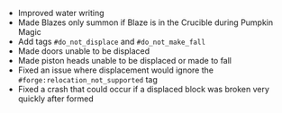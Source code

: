 - Improved water writing
- Made Blazes only summon if Blaze is in the Crucible during Pumpkin Magic
- Add tags `#do_not_displace` and `#do_not_make_fall`
- Made doors unable to be displaced
- Made piston heads unable to be displaced or made to fall 
- Fixed an issue where displacement would ignore the `#forge:relocation_not_supported` tag
- Fixed a crash that could occur if a displaced block was broken very quickly after formed